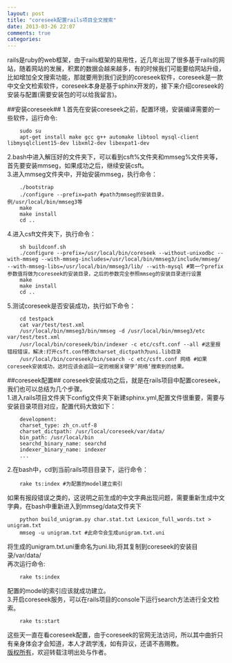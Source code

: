 ```yaml
---
layout: post
title: "coreseek配置rails项目全文搜索"
date: 2013-03-26 22:07
comments: true
categories: 
---
```

rails是ruby的web框架，由于rails框架的易用性，近几年出现了很多基于rails的网站，随着网站的发展，积累的数据会越来越多，有的时候我们可能要给网站升级，比如增加全文搜索功能，那就要用到我们说到的coreseek软件，coreseek是一款中文全文检索软件，coreseek本身是基于sphinx开发的，接下来介绍coreseek的安装与配置(需要安装包的可以给我留言)。
<!--more-->
##安装coreseek##
1.首先在安装coreseek之前，配置环境，安装编译需要的一些软件，运行命令:

		sudo su
		apt-get install make gcc g++ automake libtool mysql-client libmysqlclient15-dev libxml2-dev libexpat1-dev
2.bash中进入解压好的文件夹下，可以看到csft%文件夹和mmseg%文件夹等，首先要安装mmseg，如果成功之后，继续安装csft。<br>
3.进入mmseg文件夹中，开始安装mmseg，执行命令：

		./bootstrap
		./configure --prefix=path #path为mmseg的安装目录，例/usr/local/bin/mmseg3等
		make
		make install
		cd ..
4.进入csft文件夹下，执行命令：
		
		sh buildconf.sh
		./configure --prefix=/usr/local/bin/coreseek --without-unixodbc --with-mmseg --with-mmseg-includes=/usr/local/bin/mmseg3/include/mmseg/ --with-mmseg-libs=/usr/local/bin/mmseg3/lib/ --with-mysql #第一个prefix参数值将做为coreseek的安装目录，之后的参数完全参照mmseg的安装目录进行设置
		make
		make install
		cd ..
5.测试coreseek是否安装成功，执行如下命令：
		
		cd testpack
		cat var/test/test.xml
		/usr/local/bin/mmseg3/bin/mmseg -d /usr/local/bin/mmseg3/etc var/test/test.xml
		/usr/local/bin/coreseek/bin/indexer -c etc/csft.conf --all #这里报错段错误，解决:打开csft.conf修改charset_dictpath为uni.lib目录
		/usr/local/bin/coreseek/bin/search -c etc/csft.conf 网络 #如果coreseek安装成功，这时应该会返回一定的根据关键字’网络‘搜索到的结果。
##coreseek配置##
coreseek安装成功之后，就是在rails项目中配置coreseek，我们也可以总结为几个步骤。<br>
1.进入rails项目文件夹下config文件夹下新建sphinx.yml,配置文件很重要，需要与安装目录项目对应，配置代码大致如下：

		development:
		charset_type: zh_cn.utf-8
		charset_dictpath: /usr/local/coreseek/var/data/
		bin_path: /usr/local/bin
		searchd_binary_name: searchd
		indexer_binary_name: indexer
		...
2.在bash中，cd到当前rails项目目录下，运行命令：
		
		rake ts:index #为配置的model建立索引
如果有报段错误之类的，这说明之前生成的中文字典出现问题，需要重新生成中文字典，在bash中重新进入到mmseg/data文件夹下

		python build_unigram.py char.stat.txt Lexicon_full_words.txt > unigram.txt
		mmseg -u unigram.txt #此命令会生成unigram.txt.uni
将生成的unigram.txt.uni重命名为uni.lib,将其复制到coreseek的安装目录/var/data/<br>
再次运行命令:
	
		rake ts:index
配置的model的索引应该就成功建立。<br>
3.开启coreseek服务，可以在rails项目的console下运行search方法进行全文检索。

		rake ts:start
		
这些天一直在看coreseek配置，由于coreseek的官网无法访问，所以其中曲折只有亲身体会才会知道，本人才疏学浅，如有异议，还请不吝赐教。	
[版权所有](http://xeostream.github.com/blog/2013/03/26/rails-coreseek)，欢迎转载注明出处与作者。